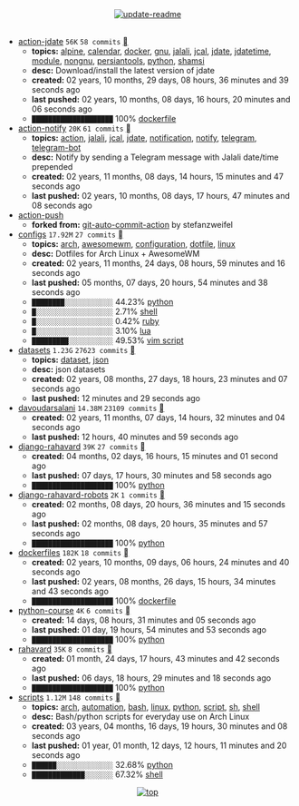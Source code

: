 <div align="center">
<a href="https://github.com/davoudarsalani/davoudarsalani/actions/workflows/update-readme.yml">
<img alt="update-readme" src="https://github.com/davoudarsalani/davoudarsalani/actions/workflows/update-readme.yml/badge.svg">
</a>
</div>
<div align="center">
</div>
<br>

* [action-jdate](https://github.com/davoudarsalani/action-jdate) `56K` `58 commits` [](https://api.github.com/repos/davoudarsalani/action-jdate/zipball)
	+ __topics:__ [alpine](https://github.com/topics/alpine), [calendar](https://github.com/topics/calendar), [docker](https://github.com/topics/docker), [gnu](https://github.com/topics/gnu), [jalali](https://github.com/topics/jalali), [jcal](https://github.com/topics/jcal), [jdate](https://github.com/topics/jdate), [jdatetime](https://github.com/topics/jdatetime), [module](https://github.com/topics/module), [nongnu](https://github.com/topics/nongnu), [persiantools](https://github.com/topics/persiantools), [python](https://github.com/topics/python), [shamsi](https://github.com/topics/shamsi)
	+ __desc:__ Download/install the latest version of jdate
	+ __created:__ 02 years, 10 months, 29 days, 08 hours, 36 minutes and 39 seconds ago
	+ __last pushed:__ 02 years, 10 months, 08 days, 16 hours, 20 minutes and 06 seconds ago
	+ `████████████████████`  100% [dockerfile](https://github.com/topics/dockerfile)
* [action-notify](https://github.com/davoudarsalani/action-notify) `20K` `61 commits` [](https://api.github.com/repos/davoudarsalani/action-notify/zipball)
	+ __topics:__ [action](https://github.com/topics/action), [jalali](https://github.com/topics/jalali), [jcal](https://github.com/topics/jcal), [jdate](https://github.com/topics/jdate), [notification](https://github.com/topics/notification), [notify](https://github.com/topics/notify), [telegram](https://github.com/topics/telegram), [telegram-bot](https://github.com/topics/telegram-bot)
	+ __desc:__ Notify by sending a Telegram message with Jalali date/time prepended
	+ __created:__ 02 years, 11 months, 08 days, 14 hours, 15 minutes and 47 seconds ago
	+ __last pushed:__ 02 years, 10 months, 08 days, 17 hours, 47 minutes and 08 seconds ago
* [action-push](https://github.com/davoudarsalani/action-push)
	+ __forked from:__ [git-auto-commit-action](https://github.com/stefanzweifel/git-auto-commit-action) by stefanzweifel
* [configs](https://github.com/davoudarsalani/configs) `17.92M` `27 commits` [](https://api.github.com/repos/davoudarsalani/configs/zipball)
	+ __topics:__ [arch](https://github.com/topics/arch), [awesomewm](https://github.com/topics/awesomewm), [configuration](https://github.com/topics/configuration), [dotfile](https://github.com/topics/dotfile), [linux](https://github.com/topics/linux)
	+ __desc:__ Dotfiles for Arch Linux + AwesomeWM
	+ __created:__ 02 years, 11 months, 24 days, 08 hours, 59 minutes and 16 seconds ago
	+ __last pushed:__ 05 months, 07 days, 20 hours, 54 minutes and 38 seconds ago
	+ `████████░░░░░░░░░░░░`  44.23% [python](https://github.com/topics/python)
	+ `█░░░░░░░░░░░░░░░░░░░`  2.71% [shell](https://github.com/topics/shell)
	+ `█░░░░░░░░░░░░░░░░░░░`  0.42% [ruby](https://github.com/topics/ruby)
	+ `█░░░░░░░░░░░░░░░░░░░`  3.10% [lua](https://github.com/topics/lua)
	+ `█████████░░░░░░░░░░░`  49.53% [vim script](https://github.com/topics/vim%20script)
* [datasets](https://github.com/davoudarsalani/datasets) `1.23G` `27623 commits` [](https://api.github.com/repos/davoudarsalani/datasets/zipball)
	+ __topics:__ [dataset](https://github.com/topics/dataset), [json](https://github.com/topics/json)
	+ __desc:__ json datasets
	+ __created:__ 02 years, 08 months, 27 days, 18 hours, 23 minutes and 07 seconds ago
	+ __last pushed:__ 12 minutes and 29 seconds ago
* [davoudarsalani](https://github.com/davoudarsalani/davoudarsalani) `14.38M` `23109 commits` [](https://api.github.com/repos/davoudarsalani/davoudarsalani/zipball)
	+ __created:__ 02 years, 11 months, 07 days, 14 hours, 32 minutes and 04 seconds ago
	+ __last pushed:__ 12 hours, 40 minutes and 59 seconds ago
* [django-rahavard](https://github.com/davoudarsalani/django-rahavard) `39K` `27 commits` [](https://api.github.com/repos/davoudarsalani/django-rahavard/zipball)
	+ __created:__ 04 months, 02 days, 16 hours, 15 minutes and 01 second ago
	+ __last pushed:__ 07 days, 17 hours, 30 minutes and 58 seconds ago
	+ `████████████████████`  100% [python](https://github.com/topics/python)
* [django-rahavard-robots](https://github.com/davoudarsalani/django-rahavard-robots) `2K` `1 commits` [](https://api.github.com/repos/davoudarsalani/django-rahavard-robots/zipball)
	+ __created:__ 02 months, 08 days, 20 hours, 36 minutes and 15 seconds ago
	+ __last pushed:__ 02 months, 08 days, 20 hours, 35 minutes and 57 seconds ago
	+ `████████████████████`  100% [python](https://github.com/topics/python)
* [dockerfiles](https://github.com/davoudarsalani/dockerfiles) `182K` `18 commits` [](https://api.github.com/repos/davoudarsalani/dockerfiles/zipball)
	+ __created:__ 02 years, 10 months, 09 days, 06 hours, 24 minutes and 40 seconds ago
	+ __last pushed:__ 02 years, 08 months, 26 days, 15 hours, 34 minutes and 43 seconds ago
	+ `████████████████████`  100% [dockerfile](https://github.com/topics/dockerfile)
* [python-course](https://github.com/davoudarsalani/python-course) `4K` `6 commits` [](https://api.github.com/repos/davoudarsalani/python-course/zipball)
	+ __created:__ 14 days, 08 hours, 31 minutes and 05 seconds ago
	+ __last pushed:__ 01 day, 19 hours, 54 minutes and 53 seconds ago
	+ `████████████████████`  100% [python](https://github.com/topics/python)
* [rahavard](https://github.com/davoudarsalani/rahavard) `35K` `8 commits` [](https://api.github.com/repos/davoudarsalani/rahavard/zipball)
	+ __created:__ 01 month, 24 days, 17 hours, 43 minutes and 42 seconds ago
	+ __last pushed:__ 06 days, 18 hours, 29 minutes and 18 seconds ago
	+ `████████████████████`  100% [python](https://github.com/topics/python)
* [scripts](https://github.com/davoudarsalani/scripts) `1.12M` `148 commits` [](https://api.github.com/repos/davoudarsalani/scripts/zipball)
	+ __topics:__ [arch](https://github.com/topics/arch), [automation](https://github.com/topics/automation), [bash](https://github.com/topics/bash), [linux](https://github.com/topics/linux), [python](https://github.com/topics/python), [script](https://github.com/topics/script), [sh](https://github.com/topics/sh), [shell](https://github.com/topics/shell)
	+ __desc:__ Bash/python scripts for everyday use on Arch Linux
	+ __created:__ 03 years, 04 months, 16 days, 19 hours, 30 minutes and 08 seconds ago
	+ __last pushed:__ 01 year, 01 month, 12 days, 12 hours, 11 minutes and 20 seconds ago
	+ `██████░░░░░░░░░░░░░░`  32.68% [python](https://github.com/topics/python)
	+ `█████████████░░░░░░░`  67.32% [shell](https://github.com/topics/shell)
<div align="center">
<a href='https://github.com/davoudarsalani/davoudarsalani#readme'>
<img alt='top' src='https://img.shields.io/badge/TOP-grey'>
</a>
</div>
